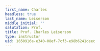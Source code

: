 ```yaml
---
first_name: Charles
headless: true
last_name: Leiserson
middle_initial: ''
salutation: Prof.
title: Prof. Charles Leiserson
type: instructor
uid: 1650916a-e340-08ef-7cf3-e98b6241deec
---
```

